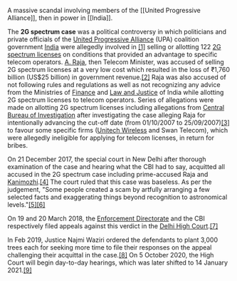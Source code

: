 A massive scandal involving members of the [[United Progressive Alliance]], then in power in [[India]].



The **2G spectrum case** was a political controversy in which politicians and private officials of the [United Progressive Alliance](https://en.wikipedia.org/wiki/United_Progressive_Alliance "United Progressive Alliance") (UPA) coalition government [India](https://en.wikipedia.org/wiki/India "India") were allegedly involved in [[1]](https://en.wikipedia.org/wiki/2G_spectrum_case?useskin=vector#cite_note-1) selling or allotting 122 [2G](https://en.wikipedia.org/wiki/2G "2G") [spectrum licenses](https://en.wikipedia.org/wiki/Spectrum_license "Spectrum license") on conditions that provided an advantage to specific telecom operators. [A. Raja](https://en.wikipedia.org/wiki/A._Raja "A. Raja"), then Telecom Minister, was accused of selling 2G spectrum licenses at a very low cost which resulted in the loss of ₹1,760 billion (US$25 billion) in government revenue.[[2]](https://en.wikipedia.org/wiki/2G_spectrum_case?useskin=vector#cite_note-2) Raja was also accused of not following rules and regulations as well as not recognizing any advice from the Ministries of [Finance](https://en.wikipedia.org/wiki/Ministry_of_Finance_(India) "Ministry of Finance (India)") and [Law and Justice](https://en.wikipedia.org/wiki/Ministry_of_Law_and_Justice_(India)) of India while allotting 2G spectrum licenses to telecom operators. Series of allegations were made on allotting 2G spectrum licenses including allegations from [Central Bureau of Investigation](https://en.wikipedia.org/wiki/Central_Bureau_of_Investigation) after investigating the case alleging Raja for intentionally advancing the cut-off date (from 01/10/2007 to 25/09/2007)[[3]](https://en.wikipedia.org/wiki/2G_spectrum_case?useskin=vector#cite_note-3) to favour some specific firms ([Unitech Wireless](https://en.wikipedia.org/wiki/Unitech_Wireless "Unitech Wireless") and Swan Telecom), which were allegedly ineligible for applying for telecom licenses, in return for bribes.

On 21 December 2017, the special court in New Delhi after thorough examination of the case and hearing what the CBI had to say, acquitted all accused in the 2G spectrum case including prime-accused Raja and [Kanimozhi](https://en.wikipedia.org/wiki/Kanimozhi "Kanimozhi").[[4]](https://en.wikipedia.org/wiki/2G_spectrum_case?useskin=vector#cite_note-2g_Spectrum_Scam-4) The court ruled that this case was baseless. As per the judgement, "Some people created a scam by artfully arranging a few selected facts and exaggerating things beyond recognition to astronomical levels."[[5]](https://en.wikipedia.org/wiki/2G_spectrum_case?useskin=vector#cite_note-5)[[6]](https://en.wikipedia.org/wiki/2G_spectrum_case?useskin=vector#cite_note-6)

On 19 and 20 March 2018, the [Enforcement Directorate](https://en.wikipedia.org/wiki/Enforcement_Directorate "Enforcement Directorate") and the CBI respectively filed appeals against this verdict in the [Delhi High Court](https://en.wikipedia.org/wiki/Delhi_High_Court "Delhi High Court").[[7]](https://en.wikipedia.org/wiki/2G_spectrum_case?useskin=vector#cite_note-autogenerated2-7)

In Feb 2019, Justice Najmi Waziri ordered the defendants to plant 3,000 trees each for seeking more time to file their responses on the appeal challenging their acquittal in the case.[[8]](https://en.wikipedia.org/wiki/2G_spectrum_case?useskin=vector#cite_note-ongoing-8) On 5 October 2020, the High Court will begin day-to-day hearings, which was later shifted to 14 January 2021.[[9]](https://en.wikipedia.org/wiki/2G_spectrum_case?useskin=vector#cite_note-9)